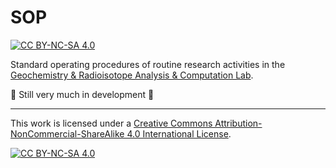# SOP

[![CC BY-NC-SA 4.0][cc-by-nc-sa-shield]][cc-by-nc-sa]

Standard operating procedures of routine research activities in the [Geochemistry & Radioisotope Analysis & Computation Lab](https://grackletu.github.io).

🚧 Still very much in development 🚧

---

This work is licensed under a
[Creative Commons Attribution-NonCommercial-ShareAlike 4.0 International License][cc-by-nc-sa].

[![CC BY-NC-SA 4.0][cc-by-nc-sa-image]][cc-by-nc-sa]

[cc-by-nc-sa]: http://creativecommons.org/licenses/by-nc-sa/4.0/
[cc-by-nc-sa-image]: https://licensebuttons.net/l/by-nc-sa/4.0/88x31.png
[cc-by-nc-sa-shield]: https://img.shields.io/badge/License-CC%20BY--NC--SA%204.0-lightgrey.svg
